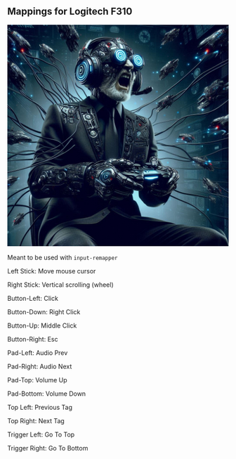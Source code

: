 ## Mappings for Logitech F310

![](image.jpg)

Meant to be used with `input-remapper`

Left Stick: Move mouse cursor

Right Stick: Vertical scrolling (wheel)

Button-Left: Click

Button-Down: Right Click

Button-Up: Middle Click

Button-Right: Esc

Pad-Left: Audio Prev

Pad-Right: Audio Next

Pad-Top: Volume Up

Pad-Bottom: Volume Down

Top Left: Previous Tag

Top Right: Next Tag

Trigger Left: Go To Top

Trigger Right: Go To Bottom